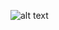 ![alt text]([http://url/to/img.png](https://github.com/abetancordelrosario/GitNet/blob/main/docs/images/logo-recortado.png))
